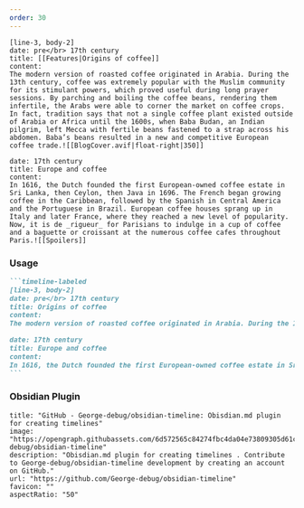```yaml
---
order: 30
---
```


```timeline-labeled
[line-3, body-2]
date: pre</br> 17th century
title: [[Features|Origins of coffee]]
content:
The modern version of roasted coffee originated in Arabia. During the 13th century, coffee was extremely popular with the Muslim community for its stimulant powers, which proved useful during long prayer sessions. By parching and boiling the coffee beans, rendering them infertile, the Arabs were able to corner the market on coffee crops. In fact, tradition says that not a single coffee plant existed outside of Arabia or Africa until the 1600s, when Baba Budan, an Indian pilgrim, left Mecca with fertile beans fastened to a strap across his abdomen. Baba’s beans resulted in a new and competitive European coffee trade.![[BlogCover.avif|float-right|350]]

date: 17th century
title: Europe and coffee
content:
In 1616, the Dutch founded the first European-owned coffee estate in Sri Lanka, then Ceylon, then Java in 1696. The French began growing coffee in the Caribbean, followed by the Spanish in Central America and the Portuguese in Brazil. European coffee houses sprang up in Italy and later France, where they reached a new level of popularity. Now, it is de _rigueur_ for Parisians to indulge in a cup of coffee and a baguette or croissant at the numerous coffee cafes throughout Paris.![[Spoilers]]
```

### Usage

````md
```timeline-labeled
[line-3, body-2]
date: pre</br> 17th century
title: Origins of coffee
content:
The modern version of roasted coffee originated in Arabia. During the 13th century, coffee was extremely popular with the Muslim community for its stimulant powers, which proved useful during long prayer sessions. By parching and boiling the coffee beans, rendering them infertile, the Arabs were able to corner the market on coffee crops. In fact, tradition says that not a single coffee plant existed outside of Arabia or Africa until the 1600s, when Baba Budan, an Indian pilgrim, left Mecca with fertile beans fastened to a strap across his abdomen. Baba’s beans resulted in a new and competitive European coffee trade.

date: 17th century
title: Europe and coffee
content:
In 1616, the Dutch founded the first European-owned coffee estate in Sri Lanka, then Ceylon, then Java in 1696. The French began growing coffee in the Caribbean, followed by the Spanish in Central America and the Portuguese in Brazil. European coffee houses sprang up in Italy and later France, where they reached a new level of popularity. Now, it is de _rigueur_ for Parisians to indulge in a cup of coffee and a baguette or croissant at the numerous coffee cafes throughout Paris.
```
````

### Obsidian Plugin

```embed
title: "GitHub - George-debug/obsidian-timeline: Obisdian.md plugin for creating timelines"
image: "https://opengraph.githubassets.com/6d572565c84274fbc4da04e73809305d61cfa9dc80dbbed70c4e27f3b2115ec3/George-debug/obsidian-timeline"
description: "Obisdian.md plugin for creating timelines . Contribute to George-debug/obsidian-timeline development by creating an account on GitHub."
url: "https://github.com/George-debug/obsidian-timeline"
favicon: ""
aspectRatio: "50"
```
